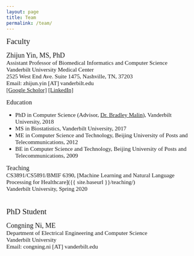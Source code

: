 ```yaml
---
layout: page
title: Team
permalink: /team/
---
```


<span style="font-family:Papyrus; font-size:1.5em;"> Faculty</span>

<span style="font-family:Monaco; font-size:1.3em;"> Zhijun Yin, MS, PhD</span>
<span style="font-family:Papyrus; font-size:1.1em;"><br>Assistant Professor of Biomedical Informatics and Computer Science</span>
<span style="font-family:Papyrus; font-size:1.1em;"><br>Vanderbilt University Medical Center</span>
<span style="font-family:Papyrus; font-size:1.1em;"><br>2525 West End Ave. Suite 1475, Nashville, TN, 37203</span>
<span style="font-family:Papyrus; font-size:1.1em;"><br>Email: zhijun.yin [AT] vanderbilt.edu</span>
<span style="font-family:Papyrus; font-size:1.1em;"><br>[[Google Scholor]](https://scholar.google.com/citations?user=6-3JvK8AAAAJ&hl=en) [[LinkedIn]](https://www.linkedin.com/in/zjyin/) </span>

<span style="font-family:Papyrus; font-size:1.2em;"> Education</span>
- <span style="font-family:Papyrus; font-size:1.1em;">PhD in Computer Science (Advisor, [Dr. Bradley Malin](https://hiplab.mc.vanderbilt.edu/people/malin/)), Vanderbilt University, 2018</span>
- <span style="font-family:Papyrus; font-size:1.1em;">MS in Biostatistics, Vanderbilt University, 2017</span>
- <span style="font-family:Papyrus; font-size:1.1em;">ME in Computer Science and Technology, Beijing University of Posts and Telecommunications, 2012</span>
- <span style="font-family:Papyrus; font-size:1.1em;">BE in Computer Science and Technology, Beijing University of Posts and Telecommunications, 2009</span>

<span style="font-family:Papyrus; font-size:1.2em;">Teaching</span>
<span style="font-family:Papyrus; font-size:1.1em;"><br>CS3891/CS5891/BMIF 6390, [Machine Learning and Natural Language Processing for Healthcare]({{ site.baseurl }}/teaching/)</span>
<span style="font-family:Papyrus; font-size:1.1em;"><br>Vanderbilt University, Spring 2020</span>


<span style="font-family:Papyrus; font-size:1.5em;"><br>PhD Student</span>

<span style="font-family:Monaco; font-size:1.3em;">Congning Ni, ME</span>
<span style="font-family:Papyrus; font-size:1.1em;"><br>Department of Electrical Engineering and Computer Science</span>
<span style="font-family:Papyrus; font-size:1.1em;"><br>Vanderbilt University</span>
<span style="font-family:Papyrus; font-size:1.1em;"><br>Email: congning.ni [AT] vanderbilt.edu</span>